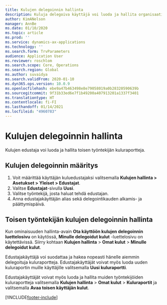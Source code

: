 ```yaml
---
title: Kulujen delegoinnin hallinta
description: Kuluja delegoiva käyttäjä voi luoda ja hallita organisaation toisen työntekijän kuluraportteja.
author: KimANelson
manager: AnnBe
ms.date: 01/10/2020
ms.topic: article
ms.prod: ''
ms.service: dynamics-ax-applications
ms.technology: ''
ms.search.form: TrvParameters
audience: Application User
ms.reviewer: roschlom
ms.search.scope: Core, Operations
ms.search.region: Global
ms.author: suvaidya
ms.search.validFrom: 2020-01-10
ms.dyn365.ops.version: 10.0.9
ms.openlocfilehash: ebe9a47b463498e8e79058019a0b28320590639b
ms.sourcegitcommit: 9f31b33ed6e7f1b49200a407913201a1337f3401
ms.translationtype: HT
ms.contentlocale: fi-FI
ms.lasthandoff: 01/14/2021
ms.locfileid: "4960783"
---
```

# <a name="manage-expense-delegation"></a>Kulujen delegoinnin hallinta

Kulujen edustaja voi luoda ja hallita toisen työntekijän kuluraportteja.

## <a name="configure-expense-delegation"></a>Kulujen delegoinnin määritys

1. Voit määrittää käyttäjän kuluedustajaksi valitsemalla **Kulujen hallinta > Asetukset > Yleiset > Edustajat**.
2. Valitse **Edustajat**-sivulla **Uusi**.
3. Valitse työntekijä, josta haluat tehdä edustajan. 
4. Anna edustajakäyttäjän alias sekä delegointikauden alkamis- ja päättymispäivä.

## <a name="manage-expense-delegation-for-another-employee"></a>Toisen työntekijän kulujen delegoinnin hallinta

Kun ominaisuuden hallinta-avain **Ota käyttöön kulujen delegoinnin luettelosivu** on käytössä, **Minulle delegoidut kulut** -luettelosivu on käytettävissä. Siirry kohtaan **Kulujen hallinta** > **Omat kulut** > **Minulle delegoidut kulut**.

Edustajakäyttäjä voi suodattaa ja hakea nopeasti hänelle aiemmin delegoituja kuluraportteja. Edustajakäyttäjät voivat myös luoda uuden kuluraportin muille käyttäjille valitsemalla **Uusi kuluraportti**.

Edustajakäyttäjät voivat myös luoda ja hallita muiden työntekijöiden kuluraportteja valitsemalla **Kulujen hallinta** > **Omat kulut** > **Kuluraportit** ja valitsemalla **Avaa toisen käyttäjän kulut**.


[!INCLUDE[footer-include](../includes/footer-banner.md)]
